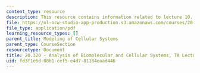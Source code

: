 ```yaml
---
content_type: resource
description: This resource contains information related to lecture 10.
file: https://ol-ocw-studio-app-production.s3.amazonaws.com/courses/20-320-analysis-of-biomolecular-and-cellular-systems-fall-2012/fd3f1e6d08b1cef5e4d781184eaad446_MIT20_320F12_Lecture10.pdf
file_type: application/pdf
learning_resource_types: []
parent_title: Modeling of Cellular Systems
parent_type: CourseSection
resourcetype: Document
title: 20.320 - Analysis of Biomolecular and Cellular Systems, TA Lecture Note 10
uid: fd3f1e6d-08b1-cef5-e4d7-81184eaad446
---
```

